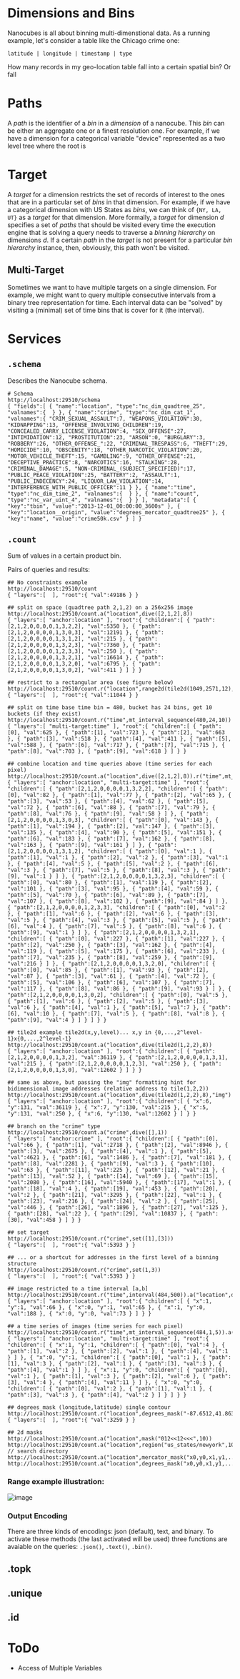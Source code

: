 # Dimensions and Bins

Nanocubes is all about binning multi-dimenstional data. As a running
example, let's consider a table like the Chicago crime one:

    latitude | longitude | timestamp | type

How many records in my geo-location table fall into a certain spatial
bin? Or fall

# Paths

A *path* is the identifier of a *bin* in a *dimension* of a
nanocube. This *bin* can be either an aggregate one or a finest
resolution one. For example, if we have a dimension for a categorical
variable "device" represented as a two level tree where the root is

# Target

A *target* for a dimension restricts the set of records of interest to
the ones that are in a particular set of *bins* in that dimension. For
example, if we have a categorical dimension with US States as *bins*,
we can think of `{NY, LA, UT}` as a *target* for that dimension. More
formally, a *target* for dimension *d* specifies a set of *paths* that
should be visited every time the execution engine that is solving a
query needs to traverse a *binning hierarchy* on dimensions *d*. If a
certain *path* in the *target* is not present for a particular *bin
hierarchy* instance, then, obviously, this path won't be visited.

## Multi-Target

Sometimes we want to have multiple targets on a single dimension. For
example, we might want to query multiple consecutive intervals from a
binary tree representation for time. Each interval data can be
"solved" by visiting a (minimal) set of time bins that is cover
for it (the interval).

# Services

## `.schema`

Describes the Nanocube schema.

    # Schema
    http://localhost:29510/schema
    { "fields":[ { "name":"location", "type":"nc_dim_quadtree_25", "valnames":{  } }, { "name":"crime", "type":"nc_dim_cat_1", "valnames":{ "CRIM_SEXUAL_ASSAULT":7, "WEAPONS_VIOLATION":30, "KIDNAPPING":13, "OFFENSE_INVOLVING_CHILDREN":19, "CONCEALED_CARRY_LICENSE_VIOLATION":4, "SEX_OFFENSE":27, "INTIMIDATION":12, "PROSTITUTION":23, "ARSON":0, "BURGLARY":3, "ROBBERY":26, "OTHER_OFFENSE_":22, "CRIMINAL_TRESPASS":6, "THEFT":29, "HOMICIDE":10, "OBSCENITY":18, "OTHER_NARCOTIC_VIOLATION":20, "MOTOR_VEHICLE_THEFT":15, "GAMBLING":9, "OTHER_OFFENSE":21, "DECEPTIVE_PRACTICE":8, "NARCOTICS":16, "STALKING":28, "CRIMINAL_DAMAGE":5, "NON-CRIMINAL_(SUBJECT_SPECIFIED)":17, "PUBLIC_PEACE_VIOLATION":25, "BATTERY":2, "ASSAULT":1, "PUBLIC_INDECENCY":24, "LIQUOR_LAW_VIOLATION":14, "INTERFERENCE_WITH_PUBLIC_OFFICER":11 } }, { "name":"time", "type":"nc_dim_time_2", "valnames":{  } }, { "name":"count", "type":"nc_var_uint_4", "valnames":{  } } ], "metadata":[ { "key":"tbin", "value":"2013-12-01_00:00:00_3600s" }, { "key":"location__origin", "value":"degrees_mercator_quadtree25" }, { "key":"name", "value":"crime50k.csv" } ] }

## `.count`

Sum of values in a certain product bin.

Pairs of queries and results:

    ## No constraints example
    http://localhost:29510/count
    { "layers":[  ], "root":{ "val":49186 } }

    ## split on space (quadtree path 2,1,2) on a 256x256 image
    http://localhost:29510/count.a("location",dive([2,1,2],8))
    { "layers":[ "anchor:location" ], "root":{ "children":[ { "path":[2,1,2,0,0,0,0,1,3,2,2], "val":5350 }, { "path":[2,1,2,0,0,0,0,1,3,0,3], "val":12191 }, { "path":[2,1,2,0,0,0,0,1,3,1,2], "val":215 }, { "path":[2,1,2,0,0,0,0,1,3,2,3], "val":7360 }, { "path":[2,1,2,0,0,0,0,1,2,3,3], "val":250 }, { "path":[2,1,2,0,0,0,0,1,3,2,1], "val":16614 }, { "path":[2,1,2,0,0,0,0,1,3,2,0], "val":6795 }, { "path":[2,1,2,0,0,0,0,1,3,0,2], "val":411 } ] } }

    ## restrict to a rectangular area (see figure below)
    http://localhost:29510/count.r("location",range2d(tile2d(1049,2571,12),tile2d(1050,2572,12)))
    { "layers":[  ], "root":{ "val":11044 } }

    ## split on time base time bin = 480, bucket has 24 bins, get 10 buckets (if they exist)
    http://localhost:29510/count.r("time",mt_interval_sequence(480,24,10))
    { "layers":[ "multi-target:time" ], "root":{ "children":[ { "path":[0], "val":625 }, { "path":[1], "val":723 }, { "path":[2], "val":663 }, { "path":[3], "val":518 }, { "path":[4], "val":411 }, { "path":[5], "val":588 }, { "path":[6], "val":717 }, { "path":[7], "val":715 }, { "path":[8], "val":703 }, { "path":[9], "val":618 } ] } }

    ## combine location and time queries above (time series for each pixel)
    http://localhost:29510/count.a("location",dive([2,1,2],8)).r("time",mt_interval_sequence(480,24,10))
    { "layers":[ "anchor:location", "multi-target:time" ], "root":{ "children":[ { "path":[2,1,2,0,0,0,0,1,3,2,2], "children":[ { "path":[0], "val":82 }, { "path":[1], "val":77 }, { "path":[2], "val":65 }, { "path":[3], "val":53 }, { "path":[4], "val":62 }, { "path":[5], "val":72 }, { "path":[6], "val":88 }, { "path":[7], "val":79 }, { "path":[8], "val":76 }, { "path":[9], "val":58 } ] }, { "path":[2,1,2,0,0,0,0,1,3,0,3], "children":[ { "path":[0], "val":143 }, { "path":[1], "val":194 }, { "path":[2], "val":147 }, { "path":[3], "val":135 }, { "path":[4], "val":90 }, { "path":[5], "val":151 }, { "path":[6], "val":183 }, { "path":[7], "val":162 }, { "path":[8], "val":163 }, { "path":[9], "val":161 } ] }, { "path":[2,1,2,0,0,0,0,1,3,1,2], "children":[ { "path":[0], "val":1 }, { "path":[1], "val":1 }, { "path":[2], "val":2 }, { "path":[3], "val":1 }, { "path":[4], "val":5 }, { "path":[5], "val":2 }, { "path":[6], "val":3 }, { "path":[7], "val":5 }, { "path":[8], "val":3 }, { "path":[9], "val":1 } ] }, { "path":[2,1,2,0,0,0,0,1,3,2,3], "children":[ { "path":[0], "val":80 }, { "path":[1], "val":119 }, { "path":[2], "val":101 }, { "path":[3], "val":95 }, { "path":[4], "val":59 }, { "path":[5], "val":70 }, { "path":[6], "val":89 }, { "path":[7], "val":107 }, { "path":[8], "val":102 }, { "path":[9], "val":84 } ] }, { "path":[2,1,2,0,0,0,0,1,2,3,3], "children":[ { "path":[0], "val":2 }, { "path":[1], "val":6 }, { "path":[2], "val":6 }, { "path":[3], "val":5 }, { "path":[4], "val":3 }, { "path":[5], "val":5 }, { "path":[6], "val":4 }, { "path":[7], "val":5 }, { "path":[8], "val":6 }, { "path":[9], "val":1 } ] }, { "path":[2,1,2,0,0,0,0,1,3,2,1], "children":[ { "path":[0], "val":227 }, { "path":[1], "val":227 }, { "path":[2], "val":250 }, { "path":[3], "val":162 }, { "path":[4], "val":119 }, { "path":[5], "val":175 }, { "path":[6], "val":233 }, { "path":[7], "val":235 }, { "path":[8], "val":259 }, { "path":[9], "val":216 } ] }, { "path":[2,1,2,0,0,0,0,1,3,2,0], "children":[ { "path":[0], "val":85 }, { "path":[1], "val":93 }, { "path":[2], "val":87 }, { "path":[3], "val":61 }, { "path":[4], "val":72 }, { "path":[5], "val":106 }, { "path":[6], "val":107 }, { "path":[7], "val":117 }, { "path":[8], "val":86 }, { "path":[9], "val":93 } ] }, { "path":[2,1,2,0,0,0,0,1,3,0,2], "children":[ { "path":[0], "val":5 }, { "path":[1], "val":6 }, { "path":[2], "val":5 }, { "path":[3], "val":6 }, { "path":[4], "val":1 }, { "path":[5], "val":7 }, { "path":[6], "val":10 }, { "path":[7], "val":5 }, { "path":[8], "val":8 }, { "path":[9], "val":4 } ] } ] } }

    ## tile2d example tile2d(x,y,level)... x,y in {0,...,2^level-1}x{0,...,2^level-1}
    http://localhost:29510/count.a("location",dive(tile2d(1,2,2),8))
    { "layers":[ "anchor:location" ], "root":{ "children":[ { "path":[2,1,2,0,0,0,0,1,3,2], "val":36119 }, { "path":[2,1,2,0,0,0,0,1,3,1], "val":215 }, { "path":[2,1,2,0,0,0,0,1,2,3], "val":250 }, { "path":[2,1,2,0,0,0,0,1,3,0], "val":12602 } ] } }

    ## same as above, but passing the "img" formatting hint for bidimensional image addresses (relative address to tile(1,2,2))
    http://localhost:29510/count.a("location",dive(tile2d(1,2,2),8),"img")
    { "layers":[ "anchor:location" ], "root":{ "children":[ { "x":6, "y":131, "val":36119 }, { "x":7, "y":130, "val":215 }, { "x":5, "y":131, "val":250 }, { "x":6, "y":130, "val":12602 } ] } }

    ## branch on the "crime" type
    http://localhost:29510/count.a("crime",dive([],1))
    { "layers":[ "anchor:crime" ], "root":{ "children":[ { "path":[0], "val":66 }, { "path":[1], "val":2718 }, { "path":[2], "val":8946 }, { "path":[3], "val":2675 }, { "path":[4], "val":1 }, { "path":[5], "val":4621 }, { "path":[6], "val":1486 }, { "path":[7], "val":181 }, { "path":[8], "val":2281 }, { "path":[9], "val":3 }, { "path":[10], "val":63 }, { "path":[11], "val":225 }, { "path":[12], "val":21 }, { "path":[13], "val":52 }, { "path":[14], "val":69 }, { "path":[15], "val":2080 }, { "path":[16], "val":5940 }, { "path":[17], "val":1 }, { "path":[18], "val":4 }, { "path":[19], "val":453 }, { "path":[20], "val":2 }, { "path":[21], "val":3295 }, { "path":[22], "val":1 }, { "path":[23], "val":216 }, { "path":[24], "val":2 }, { "path":[25], "val":446 }, { "path":[26], "val":1896 }, { "path":[27], "val":125 }, { "path":[28], "val":22 }, { "path":[29], "val":10837 }, { "path":[30], "val":458 } ] } }

    ## set target 
    http://localhost:29510/count.r("crime",set([1],[3]))
    { "layers":[  ], "root":{ "val":5393 } }

    ## ... or a shortcut for addresses in the first level of a binning structure
    http://localhost:29510/count.r("crime",set(1,3))
    { "layers":[  ], "root":{ "val":5393 } }

    ## image restricted to a time interval [a,b]
    http://localhost:29510/count.r("time",interval(484,500)).a("location",dive(tile2d(262,643,10),1),"img")
    { "layers":[ "anchor:location" ], "root":{ "children":[ { "x":1, "y":1, "val":66 }, { "x":0, "y":1, "val":65 }, { "x":1, "y":0, "val":188 }, { "x":0, "y":0, "val":73 } ] } }

    ## a time series of images (time series for each pixel)
    http://localhost:29510/count.r("time",mt_interval_sequence(484,1,5)).a("location",dive(tile2d(262,643,10),1),"img")
    { "layers":[ "anchor:location", "multi-target:time" ], "root":{ "children":[ { "x":1, "y":1, "children":[ { "path":[0], "val":4 }, { "path":[1], "val":2 }, { "path":[2], "val":1 }, { "path":[4], "val":1 } ] }, { "x":0, "y":1, "children":[ { "path":[0], "val":1 }, { "path":[1], "val":3 }, { "path":[2], "val":1 }, { "path":[3], "val":3 }, { "path":[4], "val":1 } ] }, { "x":1, "y":0, "children":[ { "path":[0], "val":1 }, { "path":[1], "val":3 }, { "path":[2], "val":6 }, { "path":[3], "val":4 }, { "path":[4], "val":11 } ] }, { "x":0, "y":0, "children":[ { "path":[0], "val":2 }, { "path":[1], "val":1 }, { "path":[3], "val":3 }, { "path":[4], "val":2 } ] } ] } }

    ## degrees_mask (longitude,latitude) single contour
    http://localhost:29510/count.r("location",degrees_mask("-87.6512,41.8637,-87.6512,41.9009,-87.6026,41.9009,-87.6026,41.8637",25))
    { "layers":[  ], "root":{ "val":3259 } }

    ## 2d masks
    http://localhost:29510/count.a("location",mask("012<<12<<<",10))
    http://localhost:29510/count.a("location",region("us_states/newyork",10))   // search directory
    http://localhost:29510/count.a("location",mercator_mask("x0,y0,x1,y1,...,xn,yn;x0,y0,x1,y1,x2,y2",10))
    http://localhost:29510/count.a("location",degrees_mask("x0,y0,x1,y1,...,xn,yn;x0,y0,x1,y1,x2,y2",10))

### Range example illustration:

![image](https://github.com/laurolins/nanocube/blob/api3/img/range-example.png?raw=true)

### Output Encoding

There are three kinds of encodings: json (default), text, and
binary. To activate these methods (the last activated will be used)
three functions are avaiable on the queries: `.json()`, `.text()`,
`.bin()`.

## .topk
## .unique
## .id

# ToDo

- Access of Multiple Variables






<!-- sophia@oreilly.com -->

<!--     server.port = options.query_port.getValue(); -->
    
<!--     bool json        = true; -->
<!--     bool binary      = false; -->
<!--     bool compression = true; -->
<!--     bool plain       = false; -->
    
<!--     auto json_query_handler    = std::bind(&NanocubeServer::serveQuery, this, std::placeholders::_1, json,       plain); -->
<!--     auto binary_query_handler  = std::bind(&NanocubeServer::serveQuery, this, std::placeholders::_1, binary,     plain); -->
<!--     auto json_tquery_handler   = std::bind(&NanocubeServer::serveTimeQuery, this, std::placeholders::_1, json,   plain); -->
<!--     auto binary_tquery_handler = std::bind(&NanocubeServer::serveTimeQuery, this, std::placeholders::_1, binary, plain); -->
<!--     // auto json_query_comp_handler    = std::bind(&NanocubeServer::serveQuery, this, std::placeholders::_1, json,       compression); -->
<!--     // auto json_tquery_comp_handler   = std::bind(&NanocubeServer::serveTimeQuery, this, std::placeholders::_1, json,   compression); -->
<!--     auto binary_query_comp_handler  = std::bind(&NanocubeServer::serveQuery, this, std::placeholders::_1, binary,     compression); -->
<!--     auto binary_tquery_comp_handler = std::bind(&NanocubeServer::serveTimeQuery, this, std::placeholders::_1, binary, compression); -->
<!--     auto stats_handler         = std::bind(&NanocubeServer::serveStats, this, std::placeholders::_1); -->
<!--     auto binary_schema_handler = std::bind(&NanocubeServer::serveSchema,     this, std::placeholders::_1, binary); -->
<!--     auto schema_handler        = std::bind(&NanocubeServer::serveSchema,     this, std::placeholders::_1, json); -->
<!--     auto valname_handler       = std::bind(&NanocubeServer::serveSetValname, this, std::placeholders::_1); -->
<!--     auto version_handler       = std::bind(&NanocubeServer::serveVersion,    this, std::placeholders::_1); -->
<!--     auto tbin_handler          = std::bind(&NanocubeServer::serveTBin, this, std::placeholders::_1); -->
<!--     auto summary_handler       = std::bind(&NanocubeServer::serveSummary, this, std::placeholders::_1); -->
<!--     auto graphviz_handler      = std::bind(&NanocubeServer::serveGraphViz, this, std::placeholders::_1); -->
<!--     auto timing_handler        = std::bind(&NanocubeServer::serveTiming, this, std::placeholders::_1); -->
<!--     auto tile_handler         = std::bind(&NanocubeServer::serveTile, this, std::placeholders::_1); -->
    









<!-- # API 1 -->

<!-- http://nanocubes.net/nanocube/14/tile/4/8/7/10/0/10000000000/ -->
<!-- http://nanocubes.net/nanocube/14/query/region/0/0/0/1/1/where/hour_of_day=05 -->

<!-- # API 2 -->

<!-- http://lion5.research.att.com:29527/query/time=16224:8392:1/src=<qaddr(999,829,10),qaddr(0,829,10),qaddr(0,460,10),qaddr(999,460,10)>/@device=255+1 -->

<!-- # API 3 -->

